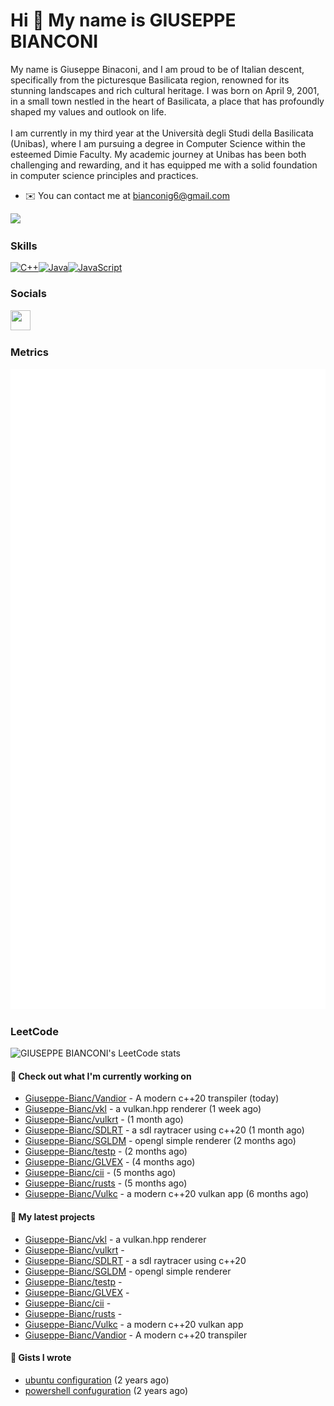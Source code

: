 Hi 👋 My name is GIUSEPPE BIANCONI
==================================

My name is Giuseppe Binaconi, and I am proud to be of Italian descent, specifically from the picturesque Basilicata region, renowned for its stunning landscapes and rich cultural heritage. I was born on April 9, 2001, in a small town nestled in the heart of Basilicata, a place that has profoundly shaped my values and outlook on life.<br><br>I am currently in my third year at the Università degli Studi della Basilicata (Unibas), where I am pursuing a degree in Computer Science within the esteemed Dimie Faculty. My academic journey at Unibas has been both challenging and rewarding, and it has equipped me with a solid foundation in computer science principles and practices.

* ✉️  You can contact me at [bianconig6@gmail.com](mailto:bianconig6@gmail.com)

<a href="https://www.github.com/Giuseppe-Bianc" target="_blank" rel="noreferrer"><img
src="https://img.shields.io/github/followers/Giuseppe-Bianc?logo=github&style=for-the-badge&color=0891b2&labelColor=1c1917" /></a>

### Skills

<p align="left">
<a href="https://docs.microsoft.com/en-us/cpp/?view=msvc-170" target="_blank" rel="noreferrer"><img src="https://raw.githubusercontent.com/danielcranney/readme-generator/main/public/icons/skills/cplusplus-colored.svg" width="36" height="36" alt="C++" /></a><a href="https://www.oracle.com/java/" target="_blank" rel="noreferrer"><img src="https://raw.githubusercontent.com/danielcranney/readme-generator/main/public/icons/skills/java-colored.svg" width="36" height="36" alt="Java" /></a><a href="https://developer.mozilla.org/en-US/docs/Web/JavaScript" target="_blank" rel="noreferrer"><img src="https://raw.githubusercontent.com/danielcranney/readme-generator/main/public/icons/skills/javascript-colored.svg" width="36" height="36" alt="JavaScript" /></a>
</p>

### Socials

<p align="left"> <a href="https://www.github.com/Giuseppe-Bianc" target="_blank" rel="noreferrer"> <picture> <source media="(prefers-color-scheme: dark)" srcset="https://raw.githubusercontent.com/danielcranney/readme-generator/main/public/icons/socials/github-dark.svg" /> <source media="(prefers-color-scheme: light)" srcset="https://raw.githubusercontent.com/danielcranney/readme-generator/main/public/icons/socials/github.svg" /> <img src="https://raw.githubusercontent.com/danielcranney/readme-generator/main/public/icons/socials/github.svg" width="32" height="32" /> </picture> </a></p>

### Metrics
![Metrics](/github-metrics.svg)

### LeetCode

![GIUSEPPE BIANCONI's LeetCode stats](https://leetcode-badge-sage.vercel.app/badge/Giuseppe-Bianc?theme=neutral)


#### 👷 Check out what I'm currently working on

- [Giuseppe-Bianc/Vandior](https://github.com/Giuseppe-Bianc/Vandior) - A modern c&#43;&#43;20 transpiler (today)
- [Giuseppe-Bianc/vkl](https://github.com/Giuseppe-Bianc/vkl) - a  vulkan.hpp  renderer (1 week ago)
- [Giuseppe-Bianc/vulkrt](https://github.com/Giuseppe-Bianc/vulkrt) -  (1 month ago)
- [Giuseppe-Bianc/SDLRT](https://github.com/Giuseppe-Bianc/SDLRT) - a sdl raytracer using c&#43;&#43;20 (1 month ago)
- [Giuseppe-Bianc/SGLDM](https://github.com/Giuseppe-Bianc/SGLDM) - opengl simple renderer (2 months ago)
- [Giuseppe-Bianc/testp](https://github.com/Giuseppe-Bianc/testp) -  (2 months ago)
- [Giuseppe-Bianc/GLVEX](https://github.com/Giuseppe-Bianc/GLVEX) -  (4 months ago)
- [Giuseppe-Bianc/cii](https://github.com/Giuseppe-Bianc/cii) -  (5 months ago)
- [Giuseppe-Bianc/rusts](https://github.com/Giuseppe-Bianc/rusts) -  (5 months ago)
- [Giuseppe-Bianc/Vulkc](https://github.com/Giuseppe-Bianc/Vulkc) - a modern c&#43;&#43;20  vulkan app (6 months ago)

#### 🌱 My latest projects

- [Giuseppe-Bianc/vkl](https://github.com/Giuseppe-Bianc/vkl) - a  vulkan.hpp  renderer
- [Giuseppe-Bianc/vulkrt](https://github.com/Giuseppe-Bianc/vulkrt) - 
- [Giuseppe-Bianc/SDLRT](https://github.com/Giuseppe-Bianc/SDLRT) - a sdl raytracer using c&#43;&#43;20
- [Giuseppe-Bianc/SGLDM](https://github.com/Giuseppe-Bianc/SGLDM) - opengl simple renderer
- [Giuseppe-Bianc/testp](https://github.com/Giuseppe-Bianc/testp) - 
- [Giuseppe-Bianc/GLVEX](https://github.com/Giuseppe-Bianc/GLVEX) - 
- [Giuseppe-Bianc/cii](https://github.com/Giuseppe-Bianc/cii) - 
- [Giuseppe-Bianc/rusts](https://github.com/Giuseppe-Bianc/rusts) - 
- [Giuseppe-Bianc/Vulkc](https://github.com/Giuseppe-Bianc/Vulkc) - a modern c&#43;&#43;20  vulkan app
- [Giuseppe-Bianc/Vandior](https://github.com/Giuseppe-Bianc/Vandior) - A modern c&#43;&#43;20 transpiler





#### 📓 Gists I wrote

- [ubuntu configuration](https://gist.github.com/69a7278c6e627ef9135e5c707290db1a) (2 years ago)
- [powershell confuguration](https://gist.github.com/04fd62a389ef6ec20deb5d8a05af6bb9) (2 years ago)


